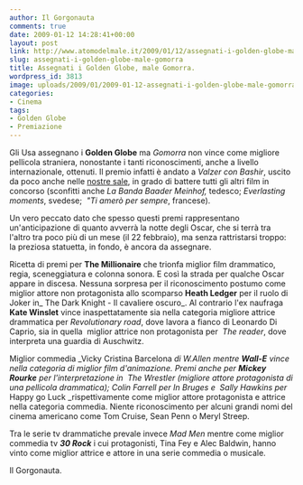 ```yaml
---
author: Il Gorgonauta
comments: true
date: 2009-01-12 14:28:41+00:00
layout: post
link: http://www.atomodelmale.it/2009/01/12/assegnati-i-golden-globe-male-gomorra/
slug: assegnati-i-golden-globe-male-gomorra
title: Assegnati i Golden Globe, male Gomorra.
wordpress_id: 3813
image: uploads/2009/01/2009-01-12-assegnati-i-golden-globe-male-gomorra.jpg
categories:
- Cinema
tags:
- Golden Globe
- Premiazione
---
```


Gli Usa assegnano i **Golden Globe** ma _Gomorra_ non vince come migliore pellicola straniera, nonostante i tanti riconoscimenti, anche a livello internazionale, ottenuti. Il premio infatti è andato a _Valzer con Bashir_, uscito da poco anche nelle [nostre sale](/2009/01/04/prime-visioni-gennaio-2009/), in grado di battere tutti gli altri film in concorso (sconfitti anche _La Banda Baader Meinhof,_ tedesco; _Everlasting moments_, svedese;  _"Ti amerò per sempre_, francese).

Un vero peccato dato che spesso questi premi rappresentano un'anticipazione di quanto avverrà la notte degli Oscar, che si terrà tra l'altro tra poco più di un mese (il 22 febbraio), ma senza rattristarsi troppo: la preziosa statuetta, in fondo, è ancora da assegnare.

Ricetta di premi per **The Millionaire** che trionfa miglior film drammatico, regia, sceneggiatura e colonna sonora. E così la strada per qualche Oscar appare in discesa. Nessuna sorpresa per il riconoscimento postumo come miglior attore non protagonista allo scomparso **Heath Ledger** per il ruolo di Joker in_ The Dark Knight - Il cavaliere oscuro_. Al contrario l'ex naufraga **Kate Winslet** vince inaspettatamente sia nella categoria  migliore attrice drammatica per _Revolutionary road_, dove lavora a fianco di Leonardo Di Caprio, sia in quella  miglior attrice non protagonista per  _The reader_, dove interpreta una guardia di Auschwitz.

Miglior commedia _Vicky Cristina Barcelona _di W.Allen mentre **_Wall-E_** vince nella categoria di miglior film d'animazione. Premi anche per **Mickey Rourke** per l'interpretazione in  _The Wrestler_ (migliore attore protagonista di una pellicola drammatica); Colin Farrell per _In Bruges_ e  Sally Hawkins per_ Happy go Luck _rispettivamente come miglior attore protagonista e attrice nella categoria commedia. Niente riconoscimento per alcuni grandi nomi del cinema americano come Tom Cruise, Sean Penn o Meryl Streep.

Tra le serie tv drammatiche prevale invece _Mad Men_ mentre come miglior commedia tv **_30 Rock_** i cui protagonisti, Tina Fey e Alec Baldwin, hanno vinto come miglior attrice e attore in una serie commedia o musicale.

Il Gorgonauta.
